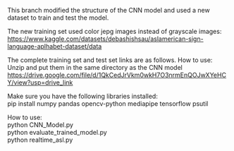 This branch modified the structure of the CNN model and used a new dataset to train and test the model.  

The new training set used color jepg images instead of grayscale images:  
https://www.kaggle.com/datasets/debashishsau/aslamerican-sign-language-aplhabet-dataset/data  

The complete training set and test set links are as follows. How to use: Unzip and put them in the same directory as the CNN model  
https://drive.google.com/file/d/1QkCedJrVkm0wkH7O3nrmEnQOJwXYeHCY/view?usp=drive_link  

Make sure you have the following libraries installed:  
pip install numpy pandas opencv-python mediapipe tensorflow psutil  

How to use:  
python CNN_Model.py  
python evaluate_trained_model.py  
python realtime_asl.py  


